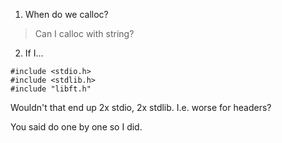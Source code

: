 1. When do we calloc?
> Can I calloc with string?

2. If I...
```
#include <stdio.h>
#include <stdlib.h>
#include "libft.h"
```

Wouldn't that end up 2x stdio, 2x stdlib.
I.e. worse for headers? 

You said do one by one so I did.

